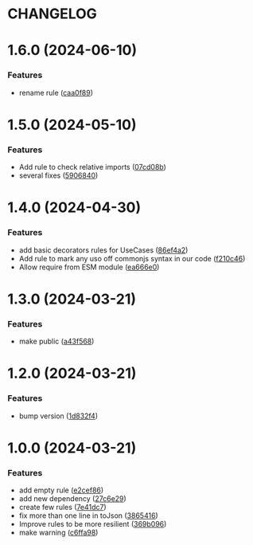 # CHANGELOG

# 1.6.0 (2024-06-10)


### Features

* rename rule ([caa0f89](https://github.com/SUI-Components/sui/commit/caa0f89372b79f5045afe5baa93812d787c4a844))



# 1.5.0 (2024-05-10)


### Features

* Add rule to check relative imports ([07cd08b](https://github.com/SUI-Components/sui/commit/07cd08b2aad3edc0f72a6cd1d081360d02a6e501))
* several fixes ([5906840](https://github.com/SUI-Components/sui/commit/5906840c1072afea5ceda3dc21f106fd6a8fcc80))



# 1.4.0 (2024-04-30)


### Features

* add basic decorators rules for UseCases ([86ef4a2](https://github.com/SUI-Components/sui/commit/86ef4a25ee642b6a1fe2cdb134958a342f13edcf))
* Add rule to mark any uso off commonjs syntax in our code ([f210c46](https://github.com/SUI-Components/sui/commit/f210c46717117b4132a3586a2e2fe2548a4a51d2))
* Allow require from ESM module ([ea666e0](https://github.com/SUI-Components/sui/commit/ea666e0495246e15d209aac2a8ad1acc477430a1))



# 1.3.0 (2024-03-21)


### Features

* make public ([a43f568](https://github.com/SUI-Components/sui/commit/a43f5687fbe42ac970b18a1d1ecd918605a17234))



# 1.2.0 (2024-03-21)


### Features

* bump version ([1d832f4](https://github.com/SUI-Components/sui/commit/1d832f4b3efc651910a9b339286e5ac9693100bc))



# 1.0.0 (2024-03-21)


### Features

* add empty rule ([e2cef86](https://github.com/SUI-Components/sui/commit/e2cef862c94d6c0e8d8ea3f67df5e33a1dbaa6ae))
* add new dependency ([27c6e29](https://github.com/SUI-Components/sui/commit/27c6e29eed1b33f2fb5a06cff53413717a88a856))
* create few rules ([7e41dc7](https://github.com/SUI-Components/sui/commit/7e41dc7323cbe9dc782d3eb78a90fef651b72e19))
* fix more than one line in toJson ([3865416](https://github.com/SUI-Components/sui/commit/3865416ff0553fb36593a9cb138bd15c4cc29775))
* Improve rules to be more resilient ([369b096](https://github.com/SUI-Components/sui/commit/369b096faf6ff77791d41eac9b136ff68ff814b8))
* make warning ([c6ffa98](https://github.com/SUI-Components/sui/commit/c6ffa98cea6b262be5d203eaa91de5b82444aa46))